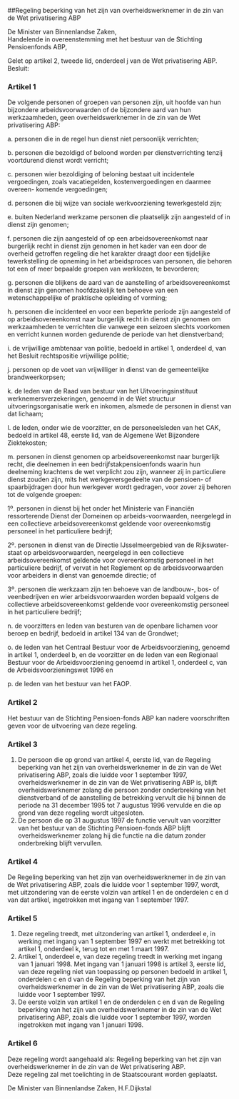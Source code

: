 <meta http-equiv='Content-Type' content='text/html; charset=utf-8' />

##Regeling beperking van het zijn van overheidswerknemer in de zin van de Wet privatisering ABP

De Minister van Binnenlandse Zaken,  
Handelende in overeenstemming met het bestuur van de Stichting Pensioenfonds ABP,

Gelet op artikel 2, tweede lid, onderdeel j van de Wet privatisering ABP.
Besluit:    

### Artikel  1  

De volgende personen of groepen van personen zijn, uit hoofde van hun bijzondere arbeidsvoorwaarden of de bijzondere aard van hun werkzaamheden, geen overheidswerknemer in de zin van de Wet privatisering ABP: 

a. personen die in de regel hun dienst niet persoonlijk verrichten;  

b. personen die bezoldigd of beloond worden per dienstverrichting tenzij voortdurend dienst wordt verricht;  

c. personen wier bezoldiging of beloning bestaat uit incidentele vergoedingen, zoals vacatiegelden, kostenvergoedingen en daarmee overeen- komende vergoedingen;  

d. personen die bij wijze van sociale werkvoorziening tewerkgesteld zijn;  

e. buiten Nederland werkzame personen die plaatselijk zijn aangesteld of in dienst zijn genomen;  

f. personen die zijn aangesteld of op een arbeidsovereenkomst naar burgerlijk recht in dienst zijn genomen in het kader van een door de overheid getroffen regeling die het karakter draagt door een tijdelijke tewerkstelling de opneming in het arbeidsproces van personen, die behoren tot een of meer bepaalde groepen van werklozen, te bevorderen;  

g. personen die blijkens de aard van de aanstelling of arbeidsovereenkomst in dienst zijn genomen hoofdzakelijk ten behoeve van een wetenschappelijke of praktische opleiding of vorming;  

h. personen die incidenteel en voor een beperkte periode zijn aangesteld of op arbeidsovereenkomst naar burgerlijk recht in dienst zijn genomen om werkzaamheden te verrichten die vanwege een seizoen slechts voorkomen en verricht kunnen worden gedurende de periode van het dienstverband;  

i. de vrijwillige ambtenaar van politie, bedoeld in artikel 1, onderdeel d, van het Besluit rechtspositie vrijwillige politie;  

j. personen op de voet van vrijwilliger in dienst van de gemeentelijke brandweerkorpsen;  

k. de leden van de Raad van bestuur van het Uitvoeringsinstituut werknemersverzekeringen, genoemd in de Wet structuur uitvoeringsorganisatie werk en inkomen, alsmede de personen in dienst van dat lichaam;  

l. de leden, onder wie de voorzitter, en de personeelsleden van het CAK, bedoeld in artikel 48, eerste lid, van de Algemene Wet Bijzondere Ziektekosten;  

m. personen in dienst genomen op arbeidsovereenkomst naar burgerlijk recht, die deelnemen in een bedrijfstakpensioenfonds waarin hun deelneming krachtens de wet verplicht zou zijn, wanneer zij in particuliere dienst zouden zijn, mits het werkgeversgedeelte van de pensioen- of spaarbijdragen door hun werkgever wordt gedragen, voor zover zij behoren tot de volgende groepen: 

1º. personen in dienst bij het onder het Ministerie van Financiën ressorterende Dienst der Domeinen op arbeids-voorwaarden, neergelegd in een collectieve arbeidsovereenkomst geldende voor overeenkomstig personeel in het particuliere bedrijf;  

2º. personen in dienst van de Directie IJsselmeergebied van de Rijkswater-staat op arbeidsvoorwaarden, neergelegd in een collectieve arbeidsovereenkomst geldende voor overeenkomstig personeel in het particuliere bedrijf, of vervat in het Reglement op de arbeidsvoorwaarden voor arbeiders in dienst van genoemde directie; of  

3º. personen die werkzaam zijn ten behoeve van de landbouw-, bos- of veenbedrijven en wier arbeidsvoorwaarden worden bepaald volgens de collectieve arbeidsovereenkomst geldende voor overeenkomstig personeel in het particuliere bedrijf;    

n. de voorzitters en leden van besturen van de openbare lichamen voor beroep en bedrijf, bedoeld in artikel 134 van de Grondwet;  

o. de leden van het Centraal Bestuur voor de Arbeidsvoorziening, genoemd in artikel 1, onderdeel b, en de voorzitter en de leden van een Regionaal Bestuur voor de Arbeidsvoorziening genoemd in artikel 1, onderdeel c, van de Arbeidsvoorzieningswet 1996 en  

p. de leden van het bestuur van het FAOP.    

### Artikel  2  

Het bestuur van de Stichting Pensioen-fonds ABP kan nadere voorschriften geven voor de uitvoering van deze regeling.  

### Artikel  3  

1.  De persoon die op grond van artikel 4, eerste lid, van de Regeling beperking van het zijn van overheidswerknemer in de zin van de Wet privatisering ABP, zoals die luidde voor 1 september 1997, overheidswerknemer in de zin van de Wet privatisering ABP is, blijft overheidswerknemer zolang die persoon zonder onderbreking van het dienstverband of de aanstelling de betrekking vervult die hij binnen de periode na 31 december 1995 tot 7 augustus 1996 vervulde en die op grond van deze regeling wordt uitgesloten.   
2.  De persoon die op 31 augustus 1997 de functie vervult van voorzitter van het bestuur van de Stichting Pensioen-fonds ABP blijft overheidswerknemer zolang hij die functie na die datum zonder onderbreking blijft vervullen.   

### Artikel  4  

De Regeling beperking van het zijn van overheidswerknemer in de zin van de Wet privatisering ABP, zoals die luidde voor 1 september 1997, wordt, met uitzondering van de eerste volzin van artikel 1 en de onderdelen c en d van dat artikel, ingetrokken met ingang van 1 september 1997.  

### Artikel  5  

1.  Deze regeling treedt, met uitzondering van artikel 1, onderdeel e, in werking met ingang van 1 september 1997 en werkt met betrekking tot artikel 1, onderdeel k, terug tot en met 1 maart 1997.   
2.  Artikel 1, onderdeel e, van deze regeling treedt in werking met ingang van 1 januari 1998. Met ingang van 1 januari 1998 is artikel 3, eerste lid, van deze regeling niet van toepassing op personen bedoeld in artikel 1, onderdelen c en d van de Regeling beperking van het zijn van overheidswerknemer in de zin van de Wet privatisering ABP, zoals die luidde voor 1 september 1997.   
3.  De eerste volzin van artikel 1 en de onderdelen c en d van de Regeling beperking van het zijn van overheidswerknemer in de zin van de Wet privatisering ABP, zoals die luidde voor 1 september 1997, worden ingetrokken met ingang van 1 januari 1998.   

### Artikel  6  

Deze regeling wordt aangehaald als: Regeling beperking van het zijn van overheidswerknemer in de zin van de Wet privatisering ABP.  
Deze regeling zal met toelichting in de Staatscourant worden geplaatst.   

De 
Minister van Binnenlandse Zaken, 
H.F.Dijkstal    
